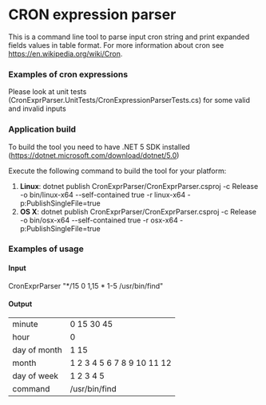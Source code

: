# CRON expression parser
This is a command line tool to parse input cron string and print expanded fields values in table format. For more information about cron see https://en.wikipedia.org/wiki/Cron.

### Examples of cron expressions
Please look at unit tests (CronExprParser.UnitTests/CronExpressionParserTests.cs) for some valid and invalid inputs

### Application build
To build the tool you need to have .NET 5 SDK installed (https://dotnet.microsoft.com/download/dotnet/5.0)

Execute the following command to build the tool for your platform:
1. **Linux**: dotnet publish CronExprParser/CronExprParser.csproj -c Release -o bin/linux-x64 --self-contained true -r linux-x64 -p:PublishSingleFile=true
2. **OS X**: dotnet publish CronExprParser/CronExprParser.csproj -c Release -o bin/osx-x64 --self-contained true -r osx-x64 -p:PublishSingleFile=true

### Examples of usage
#### Input
CronExprParser "*/15 0 1,15 * 1-5 /usr/bin/find" 
#### Output
|||
|---|---|
|minute|0 15 30 45|
|hour|0|
|day of month|1 15|
|month|1 2 3 4 5 6 7 8 9 10 11 12|
|day of week|1 2 3 4 5|
|command|/usr/bin/find|
